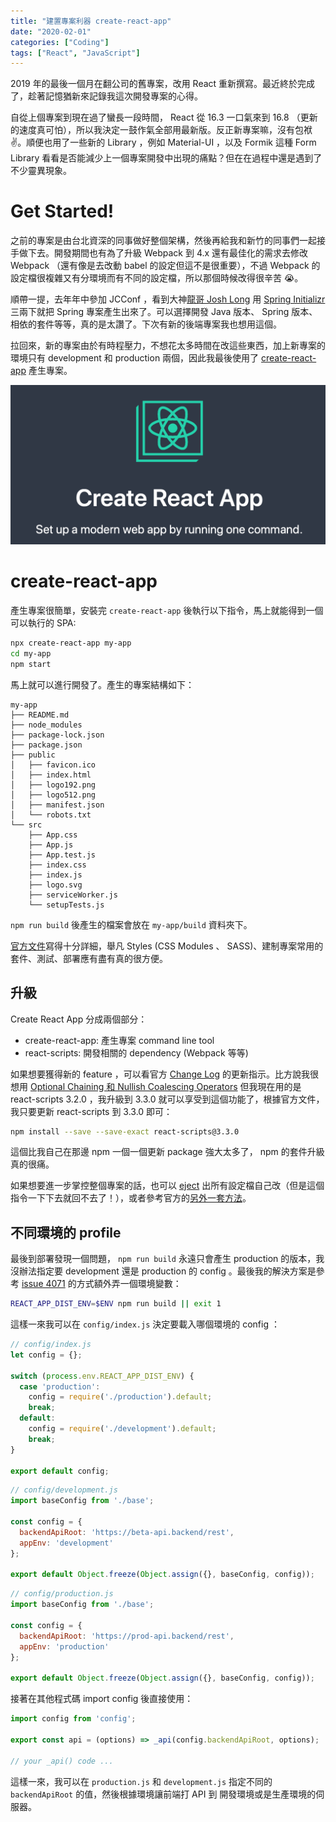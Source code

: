 ```yaml
---
title: "建置專案利器 create-react-app"
date: "2020-02-01"
categories: ["Coding"]
tags: ["React", "JavaScript"]
---
```


2019 年的最後一個月在翻公司的舊專案，改用 React 重新撰寫。最近終於完成了，趁著記憶猶新來記錄我這次開發專案的心得。

自從上個專案到現在過了蠻長一段時間， React 從 16.3 一口氣來到 16.8 （更新的速度真可怕），所以我決定一鼓作氣全部用最新版。反正新專案嘛，沒有包袱 ✌️。順便也用了一些新的 Library ，例如 Material-UI ，以及 Formik 這種 Form Library 看看是否能減少上一個專案開發中出現的痛點？但在在過程中還是遇到了不少靈異現象。

# Get Started!

之前的專案是由台北資深的同事做好整個架構，然後再給我和新竹的同事們一起接手做下去。開發期間也有為了升級 Webpack 到 4.x 還有最佳化的需求去修改 Webpack （還有像是去改動 babel 的設定但這不是很重要），不過 Webpack 的設定檔很複雜又有分環境而有不同的設定檔，所以那個時候改得很辛苦 😭。

順帶一提，去年年中參加 JCConf ，看到大神[龍哥 Josh Long](https://twitter.com/starbuxman) 用 [Spring Initializr](https://start.spring.io) 三兩下就把 Spring 專案產生出來了。可以選擇開發 Java 版本、 Spring 版本、相依的套件等等，真的是太讚了。下次有新的後端專案我也想用這個。

拉回來，新的專案由於有時程壓力，不想花太多時間在改這些東西，加上新專案的環境只有 development 和 production 兩個，因此我最後使用了 [create-react-app](https://create-react-app.dev) 產生專案。

![Create React App offers a modern build setup with no configuration.](./create-react-app.png)

# create-react-app

產生專案很簡單，安裝完 `create-react-app` 後執行以下指令，馬上就能得到一個可以執行的 SPA: 

```bash
npx create-react-app my-app
cd my-app
npm start
```

馬上就可以進行開發了。產生的專案結構如下：

```
my-app
├── README.md
├── node_modules
├── package-lock.json
├── package.json
├── public
│   ├── favicon.ico
│   ├── index.html
│   ├── logo192.png
│   ├── logo512.png
│   ├── manifest.json
│   └── robots.txt
└── src
    ├── App.css
    ├── App.js
    ├── App.test.js
    ├── index.css
    ├── index.js
    ├── logo.svg
    ├── serviceWorker.js
    └── setupTests.js
```

`npm run build` 後產生的檔案會放在 `my-app/build` 資料夾下。

[官方文件](https://create-react-app.dev/docs/getting-started)寫得十分詳細，舉凡 Styles (CSS Modules 、 SASS)、建制專案常用的套件、測試、部署應有盡有真的很方便。

## 升級

Create React App 分成兩個部分：

* create-react-app: 產生專案 command line tool
* react-scripts: 開發相關的 dependency (Webpack 等等)

如果想要獲得新的 feature ，可以看官方 [Change Log](https://github.com/facebook/create-react-app/blob/master/CHANGELOG.md) 的更新指示。比方說我很想用 [Optional Chaining 和 Nullish Coalescing Operators](https://github.com/TC39/proposal-optional-chaining) 但我現在用的是 react-scripts 3.2.0 ，我升級到 3.3.0 就可以享受到這個功能了，根據官方文件，我只要更新 react-scripts 到 3.3.0 即可：

```bash
npm install --save --save-exact react-scripts@3.3.0
```

這個比我自己在那邊 npm 一個一個更新 package 強大太多了， npm 的套件升級真的很痛。

如果想要進一步掌控整個專案的話，也可以 [eject](https://create-react-app.dev/docs/available-scripts#npm-run-eject) 出所有設定檔自己改（但是這個指令一下下去就回不去了！），或者參考官方的[另外一套方法](https://auth0.com/blog/how-to-configure-create-react-app/)。

## 不同環境的 profile

最後到部署發現一個問題， `npm run build` 永遠只會產生 production 的版本，我沒辦法指定要 development 還是 production 的 config 。最後我的解決方案是參考 [issue 4071](https://github.com/facebook/create-react-app/issues/4071) 的方式額外弄一個環境變數：

```bash
REACT_APP_DIST_ENV=$ENV npm run build || exit 1
```

這樣一來我可以在 `config/index.js` 決定要載入哪個環境的 config ：

```js
// config/index.js
let config = {};

switch (process.env.REACT_APP_DIST_ENV) {
  case 'production':
    config = require('./production').default;
    break;
  default:
    config = require('./development').default;
    break;
}

export default config;
```

```js
// config/development.js
import baseConfig from './base';

const config = {
  backendApiRoot: 'https://beta-api.backend/rest',
  appEnv: 'development'
};

export default Object.freeze(Object.assign({}, baseConfig, config));
```

```js
// config/production.js
import baseConfig from './base';

const config = {
  backendApiRoot: 'https://prod-api.backend/rest',
  appEnv: 'production'
};

export default Object.freeze(Object.assign({}, baseConfig, config));
```

接著在其他程式碼 import config 後直接使用：

```js
import config from 'config';

export const api = (options) => _api(config.backendApiRoot, options);

// your _api() code ...
```

這樣一來，我可以在 `production.js` 和 `development.js` 指定不同的 `backendApiRoot` 的值，然後根據環境讓前端打 API 到 開發環境或是生產環境的伺服器。